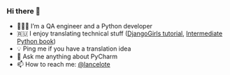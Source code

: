 ### Hi there 👋

- 🧑🏻‍💻 I’m a QA engineer and a Python developer
- 🇷🇺 I enjoy translating technical stuff ([DjangoGirls tutorial][1], [Intermediate Python book][2])
- 💡 Ping me if you have a translation idea
- 💬 Ask me anything about PyCharm
- 📫 How to reach me: [@lancelote][3]

[1]: https://github.com/DjangoGirls/tutorial
[2]: https://github.com/lancelote/interpy-ru
[3]: https://twitter.com/Lancel0te

